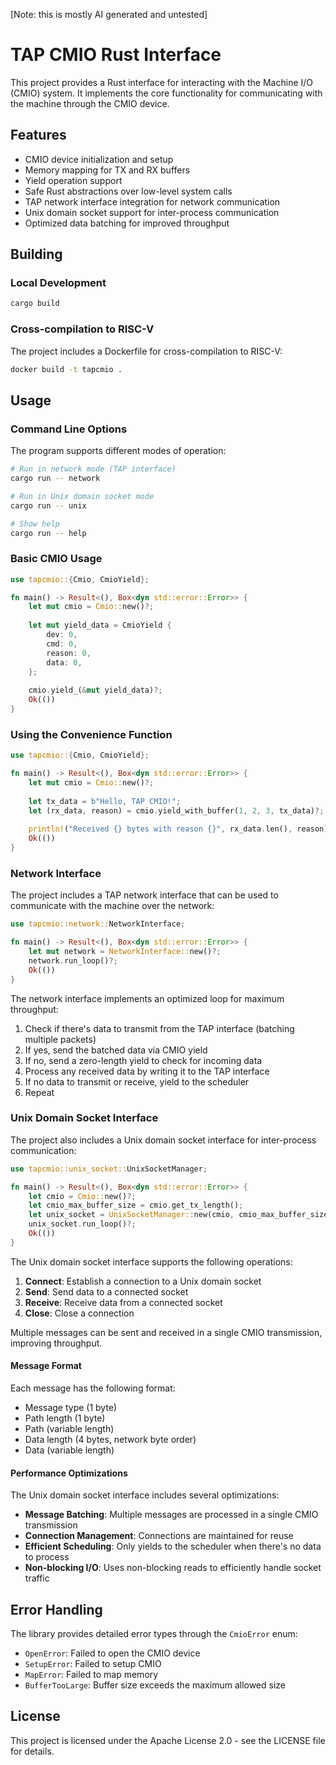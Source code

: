 [Note: this is mostly AI generated and untested]

# TAP CMIO Rust Interface

This project provides a Rust interface for interacting with the Machine I/O (CMIO) system. It implements the core functionality for communicating with the machine through the CMIO device.

## Features

- CMIO device initialization and setup
- Memory mapping for TX and RX buffers
- Yield operation support
- Safe Rust abstractions over low-level system calls
- TAP network interface integration for network communication
- Unix domain socket support for inter-process communication
- Optimized data batching for improved throughput

## Building

### Local Development

```bash
cargo build
```

### Cross-compilation to RISC-V

The project includes a Dockerfile for cross-compilation to RISC-V:

```bash
docker build -t tapcmio .
```

## Usage

### Command Line Options

The program supports different modes of operation:

```bash
# Run in network mode (TAP interface)
cargo run -- network

# Run in Unix domain socket mode
cargo run -- unix

# Show help
cargo run -- help
```

### Basic CMIO Usage

```rust
use tapcmio::{Cmio, CmioYield};

fn main() -> Result<(), Box<dyn std::error::Error>> {
    let mut cmio = Cmio::new()?;
    
    let mut yield_data = CmioYield {
        dev: 0,
        cmd: 0,
        reason: 0,
        data: 0,
    };
    
    cmio.yield_(&mut yield_data)?;
    Ok(())
}
```

### Using the Convenience Function

```rust
use tapcmio::{Cmio, CmioYield};

fn main() -> Result<(), Box<dyn std::error::Error>> {
    let mut cmio = Cmio::new()?;
    
    let tx_data = b"Hello, TAP CMIO!";
    let (rx_data, reason) = cmio.yield_with_buffer(1, 2, 3, tx_data)?;
    
    println!("Received {} bytes with reason {}", rx_data.len(), reason);
    Ok(())
}
```

### Network Interface

The project includes a TAP network interface that can be used to communicate with the machine over the network:

```rust
use tapcmio::network::NetworkInterface;

fn main() -> Result<(), Box<dyn std::error::Error>> {
    let mut network = NetworkInterface::new()?;
    network.run_loop()?;
    Ok(())
}
```

The network interface implements an optimized loop for maximum throughput:
1. Check if there's data to transmit from the TAP interface (batching multiple packets)
2. If yes, send the batched data via CMIO yield
3. If no, send a zero-length yield to check for incoming data
4. Process any received data by writing it to the TAP interface
5. If no data to transmit or receive, yield to the scheduler
6. Repeat

### Unix Domain Socket Interface

The project also includes a Unix domain socket interface for inter-process communication:

```rust
use tapcmio::unix_socket::UnixSocketManager;

fn main() -> Result<(), Box<dyn std::error::Error>> {
    let cmio = Cmio::new()?;
    let cmio_max_buffer_size = cmio.get_tx_length();
    let unix_socket = UnixSocketManager::new(cmio, cmio_max_buffer_size);
    unix_socket.run_loop()?;
    Ok(())
}
```

The Unix domain socket interface supports the following operations:
1. **Connect**: Establish a connection to a Unix domain socket
2. **Send**: Send data to a connected socket
3. **Receive**: Receive data from a connected socket
4. **Close**: Close a connection

Multiple messages can be sent and received in a single CMIO transmission, improving throughput.

#### Message Format

Each message has the following format:
- Message type (1 byte)
- Path length (1 byte)
- Path (variable length)
- Data length (4 bytes, network byte order)
- Data (variable length)

#### Performance Optimizations

The Unix domain socket interface includes several optimizations:
- **Message Batching**: Multiple messages are processed in a single CMIO transmission
- **Connection Management**: Connections are maintained for reuse
- **Efficient Scheduling**: Only yields to the scheduler when there's no data to process
- **Non-blocking I/O**: Uses non-blocking reads to efficiently handle socket traffic

## Error Handling

The library provides detailed error types through the `CmioError` enum:

- `OpenError`: Failed to open the CMIO device
- `SetupError`: Failed to setup CMIO
- `MapError`: Failed to map memory
- `BufferTooLarge`: Buffer size exceeds the maximum allowed size

## License

This project is licensed under the Apache License 2.0 - see the LICENSE file for details.
